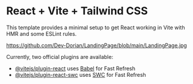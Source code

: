 # React + Vite + Tailwind CSS


This template provides a minimal setup to get React working in Vite with HMR and some ESLint rules.

https://github.com/Dev-Dorian/LandingPage/blob/main/LandingPage.jpg

Currently, two official plugins are available:

- [@vitejs/plugin-react](https://github.com/vitejs/vite-plugin-react/blob/main/packages/plugin-react/README.md) uses [Babel](https://babeljs.io/) for Fast Refresh
- [@vitejs/plugin-react-swc](https://github.com/vitejs/vite-plugin-react-swc) uses [SWC](https://swc.rs/) for Fast Refresh
